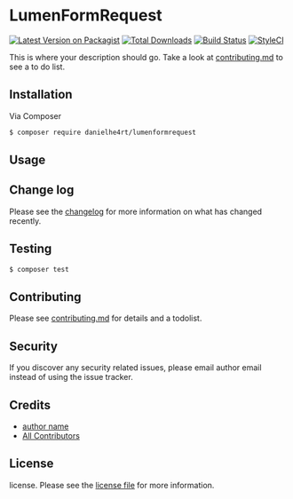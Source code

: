# LumenFormRequest

[![Latest Version on Packagist][ico-version]][link-packagist]
[![Total Downloads][ico-downloads]][link-downloads]
[![Build Status][ico-travis]][link-travis]
[![StyleCI][ico-styleci]][link-styleci]

This is where your description should go. Take a look at [contributing.md](contributing.md) to see a to do list.

## Installation

Via Composer

``` bash
$ composer require danielhe4rt/lumenformrequest
```

## Usage

## Change log

Please see the [changelog](changelog.md) for more information on what has changed recently.

## Testing

``` bash
$ composer test
```

## Contributing

Please see [contributing.md](contributing.md) for details and a todolist.

## Security

If you discover any security related issues, please email author email instead of using the issue tracker.

## Credits

- [author name][link-author]
- [All Contributors][link-contributors]

## License

license. Please see the [license file](license.md) for more information.

[ico-version]: https://img.shields.io/packagist/v/danielhe4rt/lumenformrequest.svg?style=flat-square
[ico-downloads]: https://img.shields.io/packagist/dt/danielhe4rt/lumenformrequest.svg?style=flat-square
[ico-travis]: https://img.shields.io/travis/danielhe4rt/lumenformrequest/master.svg?style=flat-square
[ico-styleci]: https://styleci.io/repos/12345678/shield

[link-packagist]: https://packagist.org/packages/danielhe4rt/lumenformrequest
[link-downloads]: https://packagist.org/packages/danielhe4rt/lumenformrequest
[link-travis]: https://travis-ci.org/danielhe4rt/lumenformrequest
[link-styleci]: https://styleci.io/repos/12345678
[link-author]: https://github.com/danielhe4rt
[link-contributors]: ../../contributors
